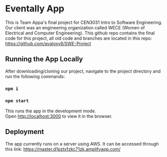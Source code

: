 # Eventally App

This is Team Appa's final project for CEN3031 Intro to Software Engineering. Our client was an engineering organization called WECE (Women of Electrical and Computer Engineering).
This github repo contains the final code for this project, all old code and branches are located in this repo: https://github.com/avalosy8/SWE-Project

## Running the App Locally

After downloading/cloning our project, navigate to the project directory and run the following commands:

### `npm i`
### `npm start`

This runs the app in the development mode.\
Open [http://localhost:3000](http://localhost:3000) to view it in the browser.

## Deployment

The app currently runs on a server using AWS. It can be accessed through this link: https://master.d1pztxfzkc71zk.amplifyapp.com/
